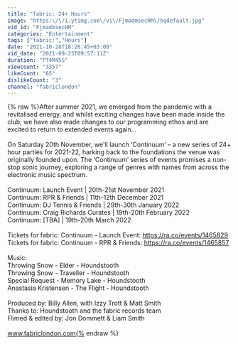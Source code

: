 ```yaml
---
title: "fabric: 24+ Hours"
image: "https:\/\/i.ytimg.com\/vi\/FjmadmsecHM\/hqdefault.jpg"
vid_id: "FjmadmsecHM"
categories: "Entertainment"
tags: ["fabric:","Hours"]
date: "2021-10-28T18:26:45+03:00"
vid_date: "2021-09-23T09:57:11Z"
duration: "PT4M45S"
viewcount: "3357"
likeCount: "65"
dislikeCount: "3"
channel: "fabriclondon"
---
```

{% raw %}After summer 2021, we emerged from the pandemic with a revitalised energy, and whilst exciting changes have been made inside the club, we have also made changes to our programming ethos and are excited to return to extended events again...<br /><br />On Saturday 20th November, we'll launch ‘Continuum’ – a new series of 24+ hour parties for 2021-22, harking back to the foundations the venue was originally founded upon. The ‘Continuum’ series of events promises a non-stop sonic journey, exploring a range of genres with names from across the electronic music spectrum.<br /><br />Continuum: Launch Event | 20th-21st November 2021<br />Continuum: RPR &amp; Friends | 11th-12th December 2021<br />Continuum: DJ Tennis &amp; Friends | 29th-30th January 2022  <br />Continuum: Craig Richards Curates | 19th-20th February 2022 <br />Continuum: [TBA] | 19th-20th March 2022 <br /><br />Tickets for fabric: Continuum - Launch Event: <a rel="nofollow" target="blank" href="https://ra.co/events/1465829">https://ra.co/events/1465829</a><br />Tickets for fabric: Continuum - RPR &amp; Friends: <a rel="nofollow" target="blank" href="https://ra.co/events/1465857">https://ra.co/events/1465857</a><br /><br />Music:<br />Throwing Snow - Elder - Houndstooth<br />Throwing Snow - Traveller - Houndstooth<br />Special Request - Memory Lake - Houndstooth<br />Anastasia Kristensen - The Flight - Houndstooth<br /><br />Produced by: Billy Allen, with Izzy Trott &amp; Matt Smith<br />Thanks to: Houndstooth and the fabric records team<br />Flimed &amp; edited by: Jon Dommett &amp; Liam Smith<br /><br />www.fabriclondon.com{% endraw %}
